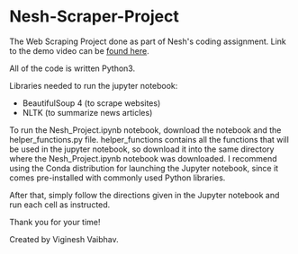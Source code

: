 # Nesh-Scraper-Project
The Web Scraping Project done as part of Nesh's coding assignment. Link to the demo video can be [found here](https://drive.google.com/file/d/1fmk0L6iQZ5dNppVc4SO9IKDCMI4GDdxf/view?usp=sharing).

All of the code is written Python3.

Libraries needed to run the jupyter notebook:
  - BeautifulSoup 4 (to scrape websites)
  - NLTK (to summarize news articles)

To run the Nesh_Project.ipynb notebook, download the notebook and the helper_functions.py file. helper_functions contains all the functions that will be used in the jupyter notebook, so download it into the same directory where the Nesh_Project.ipynb notebook was downloaded. I recommend using the Conda distribution for launching the Jupyter notebook, since it comes pre-installed with commonly used Python libraries.

After that, simply follow the directions given in the Jupyter notebook and run each cell as instructed.

Thank you for your time!

Created by Viginesh Vaibhav.
